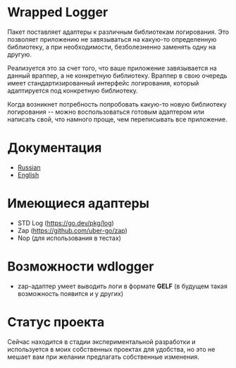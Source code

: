 # Wrapped Logger
Пакет поставляет адаптеры к различным библиотекам логирования.
Это позволяет приложению не завязываться на какую-то определенную библиотеку, а при необходимости, безболезненно заменять одну на другую.

Реализуется это за счет того, что ваше приложение завязывается на данный враппер, а не конкретную библиотеку.
Враппер в свою очередь имеет стандартизированный интерфейс логирования, который адаптируется под конкретную библиотеку.

Когда возникнет потребность попробовать какую-то новую библиотеку логирования -- можно воспользоваться готовым адаптером или написать свой, что намного проще, чем переписывать все приложение.

# Документация
- [Russian](README.RU.MD)
- [English](README.MD)

# Имеющиеся адаптеры
- STD Log (https://go.dev/pkg/log)
- Zap (https://github.com/uber-go/zap)
- Nop (для использования в тестах)

# Возможности wdlogger
- zap-адаптер умеет выводить логи в формате **GELF** (в будущем такая возможность появится и у других)

# Статус проекта
Сейчас находится в стадии экспериментальной разработки и используется в моих собственных проектах для удобства, но это не мешает вам при желании предлагать собственные изменения.